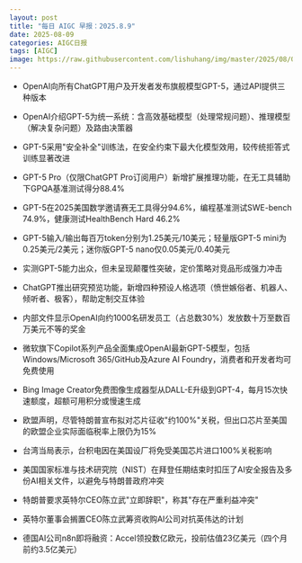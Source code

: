 ```yaml
---
layout: post
title: "每日 AIGC 早报：2025.8.9"
date: 2025-08-09
categories: AIGC日报
tags: [AIGC]
image: https://raw.githubusercontent.com/lishuhang/img/master/2025/08/0809-d.webp
---
```


- OpenAI向所有ChatGPT用户及开发者发布旗舰模型GPT-5，通过API提供三种版本

- OpenAI介绍GPT-5为统一系统：含高效基础模型（处理常规问题）、推理模型（解决复杂问题）及路由决策器

- GPT-5采用"安全补全"训练法，在安全约束下最大化模型效用，较传统拒答式训练显著改进

- GPT-5 Pro（仅限ChatGPT Pro订阅用户）新增扩展推理功能，在无工具辅助下GPQA基准测试得分88.4%

- GPT-5在2025美国数学邀请赛无工具得分94.6%，编程基准测试SWE-bench 74.9%，健康测试HealthBench Hard 46.2%

- GPT-5输入/输出每百万token分别为1.25美元/10美元；轻量版GPT-5 mini为0.25美元/2美元；迷你版GPT-5 nano仅0.05美元/0.40美元

- 实测GPT-5能力出众，但未呈现颠覆性突破，定价策略对竞品形成强力冲击

- ChatGPT推出研究预览功能，新增四种预设人格选项（愤世嫉俗者、机器人、倾听者、极客），帮助定制交互体验

- 内部文件显示OpenAI向约1000名研发员工（占总数30%）发放数十万至数百万美元不等的奖金

- 微软旗下Copilot系列产品全面集成OpenAI最新GPT-5模型，包括Windows/Microsoft 365/GitHub及Azure AI Foundry，消费者和开发者均可免费使用

- Bing Image Creator免费图像生成器型从DALL-E升级到GPT-4，每月15次快速额度，超额可用积分或慢速生成

- 欧盟声明，尽管特朗普宣布拟对芯片征收"约100%"关税，但出口芯片至美国的欧盟企业实际面临税率上限仍为15%

- 台湾当局表示，台积电因在美国设厂将免受美国芯片进口100%关税影响

- 美国国家标准与技术研究院（NIST）在拜登任期结束时扣压了AI安全报告及多份AI相关文件，以避免与特朗普政府冲突

- 特朗普要求英特尔CEO陈立武"立即辞职"，称其"存在严重利益冲突"

- 英特尔董事会搁置CEO陈立武筹资收购AI公司对抗英伟达的计划

- 德国AI公司n8n即将融资：Accel领投数亿欧元，投前估值23亿美元（四个月前约3.5亿美元）